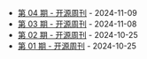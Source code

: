 * [第 04 期 - 开源周刊](https://weekly.herotops.xyz/posts/04-开源周刊) - 2024-11-09
* [第 03 期 - 开源周刊](https://weekly.herotops.xyz/posts/03-开源周刊) - 2024-11-08
* [第 02 期 - 开源周刊](https://weekly.herotops.xyz/posts/02-开源周刊) - 2024-10-25
* [第 01 期 - 开源周刊](https://weekly.herotops.xyz/posts/01-开源周刊) - 2024-10-25
